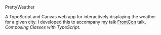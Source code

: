 PrettyWeather

A TypeScript and Canvas web app for interactively displaying the weather for a given city. I developed this to accompany my talk [FrontCon](https://frontcon.lv/) talk, _Composing Classes with TypeScript_.
